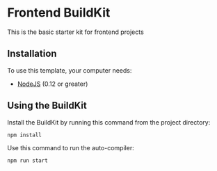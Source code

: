 # Frontend BuildKit
This is the basic starter kit for frontend projects

## Installation

To use this template, your computer needs:

- [NodeJS](https://nodejs.org/en/) (0.12 or greater)

## Using the BuildKit
Install the BuildKit by running this command from the project directory:
```bash
npm install
```

Use this command to run the auto-compiler:
```bash
npm run start
```
